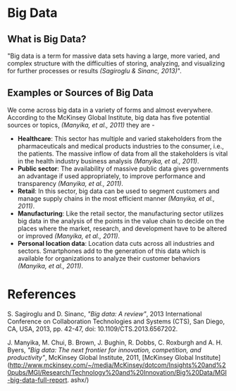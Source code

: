 # Big Data

## What is Big Data?

"Big data is a term for massive data sets having a large, more varied, and complex structure with the difficulties of storing, analyzing, and visualizing for further processes or results *(Sagiroglu & Sinanc, 2013)*". 

## Examples or Sources of Big Data

We come across big data in a variety of forms and almost everywhere. According to the McKinsey Global Institute, big data has five potential sources or topics, *(Manyika, et al., 2011)* they are -  
- **Healthcare**: This sector has multiple and varied stakeholders from the pharmaceuticals and medical products industries to the consumer, i.e., the patients. The massive inflow of data from all the stakeholders is vital in the health industry business analysis *(Manyika, et al., 2011)*.
- **Public sector**: The availability of massive public data gives governments an advantage if used appropriately, to improve performance and transparency *(Manyika, et al., 2011)*. 
- **Retail**: In this sector, big data can be used to segment customers and manage supply chains in the most efficient manner *(Manyika, et al., 2011)*.
- **Manufacturing**: Like the retail sector, the manufacturing sector utilizes big data in the analysis of the points in the value chain to decide on the places where the market, research, and development have to be altered or improved *(Manyika, et al., 2011)*.
- **Personal location data**: Location data cuts across all industries and sectors. Smartphones add to the generation of this data which is available for organizations to analyze their customer behaviors *(Manyika, et al., 2011)*.

# References

S. Sagiroglu and D. Sinanc, *"Big data: A review"*, 2013 International Conference on Collaboration Technologies and Systems (CTS), San Diego, CA, USA, 2013, pp. 42-47, doi: 10.1109/CTS.2013.6567202.

J. Manyika, M. Chui, B. Brown, J. Bughin, R. Dobbs, C. Roxburgh and A. H. Byers, *"Big data: The next frontier for innovation, competition, and productivity"*, McKinsey Global Institute, 2011, [McKinsey Global Institute](http://www.mckinsey.com/~/media/McKinsey/dotcom/Insights%20and%20pubs/MGI/Research/Technology%20and%20Innovation/Big%20Data/MGI-big-data-full-report. ashx/)
